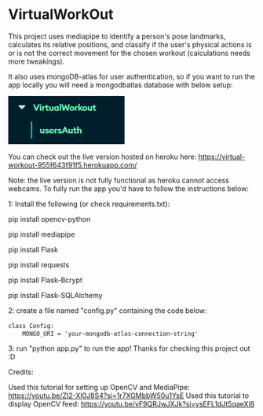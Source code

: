 # VirtualWorkOut

This project uses mediapipe to identify a person's pose landmarks, calculates its relative positions, and classify if 
the user's physical actions is or is not the correct movement for the chosen workout (calculations needs more tweakings). 

It also uses mongoDB-atlas for user authentication, so if you want to run the app locally you will need a mongodbatlas database with below setup:


![Alt text](image.png)



You can check out the live version hosted on heroku here: https://virtual-workout-955f643f91f5.herokuapp.com/

Note: the live version is not fully functional as heroku cannot access webcams. To fully run the app you'd have to follow the instructions below: 

1: Install the following (or check requirements.txt):

pip install opencv-python

pip install mediapipe 

pip install Flask

pip install requests

pip install Flask-Bcrypt

pip install Flask-SQLAlchemy


2: create a file named "config.py" containing the code below:
``````
class Config:
    MONGO_URI = 'your-mongodb-atlas-connection-string'
``````

3: run "python app.py" to run the app! Thanks for checking this project out :D

Credits:

Used this tutorial for setting up OpenCV and MediaPipe: https://youtu.be/ZI2-Xl0J8S4?si=1r7XGMbbW50u1YsE
Used this tutorial to display OpenCV feed: https://youtu.be/vF9QRJwJXJk?si=ysEFL1dJt5qaeXl8